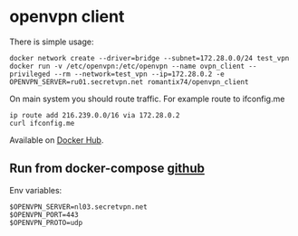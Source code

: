 # openvpn client

There is simple usage:

    docker network create --driver=bridge --subnet=172.28.0.0/24 test_vpn
    docker run -v /etc/openvpn:/etc/openvpn --name ovpn_client --privileged --rm --network=test_vpn --ip=172.28.0.2 -e OPENVPN_SERVER=ru01.secretvpn.net romantix74/openvpn_client

On main system you should route traffic. For example route to ifconfig.me

    ip route add 216.239.0.0/16 via 172.28.0.2
    curl ifconfig.me

Available on [Docker Hub](https://hub.docker.com/r/romantix74/openvpn_client).

## Run from docker-compose [github](https://github.com/romantix74/openvpn_client/blob/master/docker-compose.yml)

Env variables:

    $OPENVPN_SERVER=nl03.secretvpn.net
    $OPENVPN_PORT=443
    $OPENVPN_PROTO=udp

